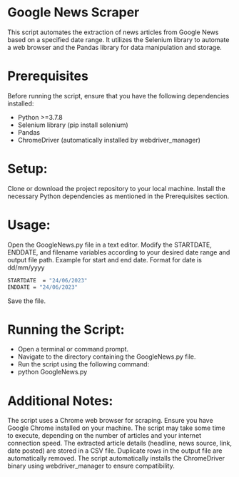 # Google News Scraper
This script automates the extraction of news articles from Google News based on a specified date range. It utilizes the Selenium library to automate a web browser and the Pandas library for data manipulation and storage.

# Prerequisites
Before running the script, ensure that you have the following dependencies installed:

- Python >=3.7.8
- Selenium library (pip install selenium)
- Pandas
- ChromeDriver (automatically installed by webdriver_manager)

# Setup:
Clone or download the project repository to your local machine.
Install the necessary Python dependencies as mentioned in the Prerequisites section.

# Usage:

Open the GoogleNews.py file in a text editor.
Modify the STARTDATE, ENDDATE, and filename variables according to your desired date range and output file path.
Example for start and end date. Format for date is dd/mm/yyyy
```bash
STARTDATE  = "24/06/2023"
ENDDATE = "24/06/2023"
```
Save the file.

# Running the Script:

- Open a terminal or command prompt.
- Navigate to the directory containing the GoogleNews.py file.
- Run the script using the following command:
- python GoogleNews.py

# Additional Notes:

The script uses a Chrome web browser for scraping. Ensure you have Google Chrome installed on your machine.
The script may take some time to execute, depending on the number of articles and your internet connection speed.
The extracted article details (headline, news source, link, date posted) are stored in a CSV file.
Duplicate rows in the output file are automatically removed.
The script automatically installs the ChromeDriver binary using webdriver_manager to ensure compatibility.